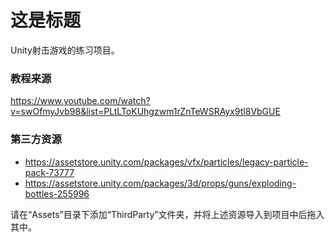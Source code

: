 # 这是标题

Unity射击游戏的练习项目。

### 教程来源

https://www.youtube.com/watch?v=swOfmyJvb98&list=PLtLToKUhgzwm1rZnTeWSRAyx9tl8VbGUE

### 第三方资源

- https://assetstore.unity.com/packages/vfx/particles/legacy-particle-pack-73777
- https://assetstore.unity.com/packages/3d/props/guns/exploding-bottles-255996

请在“Assets”目录下添加“ThirdParty”文件夹，并将上述资源导入到项目中后拖入其中。
